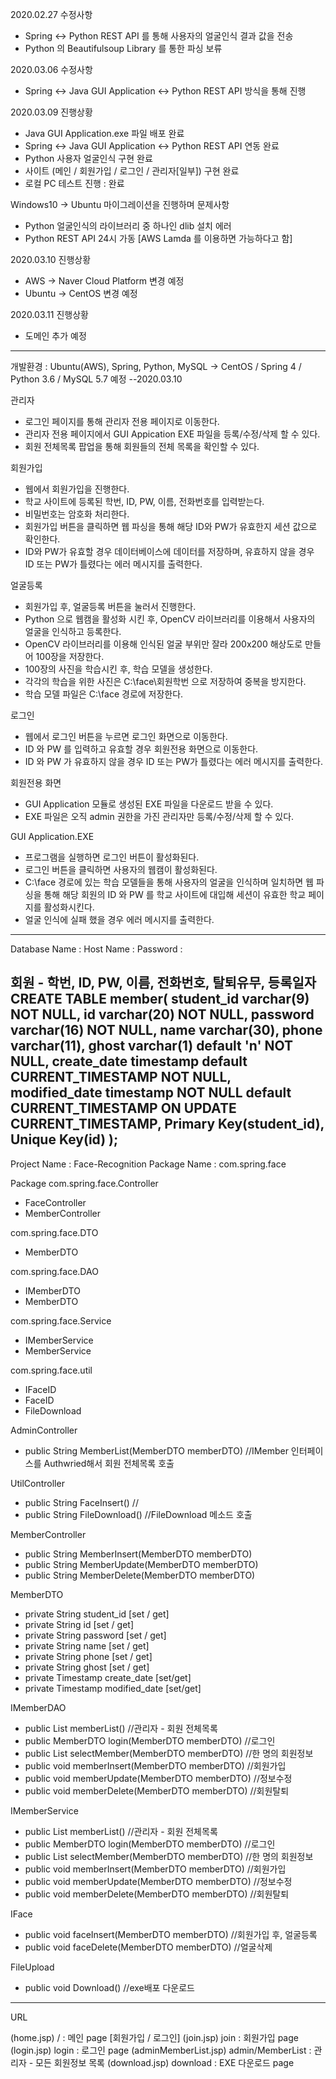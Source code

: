 2020.02.27 수정사항 
 - Spring <-> Python REST API 를 통해 사용자의 얼굴인식 결과 값을 전송
 - Python 의 Beautifulsoup Library 를 통한 파싱 보류 

2020.03.06 수정사항
 - Spring <-> Java GUI Application <-> Python REST API 방식을 통해 진행
 
2020.03.09 진행상황
 - Java GUI Application.exe 파일 배포 완료
 - Spring <-> Java GUI Application <-> Python REST API 연동 완료
 - Python 사용자 얼굴인식 구현 완료
 - 사이트 (메인 / 회원가입 / 로그인 / 관리자[일부]) 구현 완료
 - 로컬 PC 테스트 진행 : 완료

Windows10 -> Ubuntu 마이그레이션을 진행하며 문제사항 
 - Python 얼굴인식의 라이브러리 중 하나인 dlib 설치 에러
 - Python REST API 24시 가동 [AWS Lamda 를 이용하면 가능하다고 함]

2020.03.10 진행상황
 - AWS -> Naver Cloud Platform 변경 예정
 - Ubuntu -> CentOS 변경 예정
 
2020.03.11 진행상황
 - 도메인 추가 예정
----------------------------------------------------------------------
개발환경 : Ubuntu(AWS), Spring, Python, MySQL
-> CentOS / Spring 4 / Python 3.6 / MySQL 5.7 예정 --2020.03.10

관리자
 - 로그인 페이지를 통해 관리자 전용 페이지로 이동한다.
 - 관리자 전용 페이지에서 GUI Appication EXE 파일을 등록/수정/삭제 할 수 있다.
 - 회원 전체목록 팝업을 통해 회원들의 전체 목록을 확인할 수 있다.

회원가입
 - 웹에서 회원가입을 진행한다.
 - 학교 사이트에 등록된 학번, ID, PW, 이름, 전화번호를 입력받는다.
 - 비밀번호는 암호화 처리한다.
 - 회원가입 버튼을 클릭하면 웹 파싱을 통해 해당 ID와 PW가 유효한지 세션 값으로 확인한다.
 - ID와 PW가 유효할 경우 데이터베이스에 데이터를 저장하며, 유효하지 않을 경우
   ID 또는 PW가 틀렸다는 에러 메시지를 출력한다.

얼굴등록
 - 회원가입 후, 얼굴등록 버튼을 눌러서 진행한다.
 - Python 으로 웹캠을 활성화 시킨 후, OpenCV 라이브러리를 이용해서 사용자의 얼굴을 인식하고 등록한다.
 - OpenCV 라이브러리를 이용해 인식된 얼굴 부위만 잘라 200x200 해상도로 만들어 100장을 저장한다.
 - 100장의 사진을 학습시킨 후, 학습 모델을 생성한다.
 - 각각의 학습을 위한 사진은 C:\face\회원학번 으로 저장하여 중복을 방지한다.
 - 학습 모델 파일은 C:\face 경로에 저장한다.

로그인
 - 웹에서 로그인 버튼을 누르면 로그인 화면으로 이동한다.
 - ID 와 PW 를 입력하고 유효할 경우 회원전용 화면으로 이동한다.
 - ID 와 PW 가 유효하지 않을 경우 ID 또는 PW가 틀렸다는 에러 메시지를 출력한다.

회원전용 화면
 - GUI Application 모듈로 생성된 EXE 파일을 다운로드 받을 수 있다.
 - EXE 파일은 오직 admin 권한을 가진 관리자만 등록/수정/삭제 할 수 있다.

GUI Application.EXE
 - 프로그램을 실행하면 로그인 버튼이 활성화된다.
 - 로그인 버튼을 클릭하면 사용자의 웹캠이 활성화된다.
 - C:\face 경로에 있는 학습 모델들을 통해 사용자의 얼굴을 인식하며 일치하면 웹 파싱을 통해
   해당 회원의 ID 와 PW 를 학교 사이트에 대입해 세션이 유효한 학교 페이지를 활성화시킨다.
 - 얼굴 인식에 실패 했을 경우 에러 메시지를 출력한다.
------------------------------------------------------
Database Name : 
Host Name : 
Password : 

회원 - 학번, ID, PW, 이름, 전화번호, 탈퇴유무, 등록일자
CREATE TABLE member(
student_id varchar(9) NOT NULL,
id varchar(20) NOT NULL,
password varchar(16) NOT NULL,
name varchar(30),
phone varchar(11),
ghost varchar(1) default 'n' NOT NULL,
create_date timestamp default CURRENT_TIMESTAMP NOT NULL,
modified_date timestamp NOT NULL default CURRENT_TIMESTAMP ON UPDATE CURRENT_TIMESTAMP,
Primary Key(student_id),
Unique Key(id)
);
------------------------------------------------------
Project Name : Face-Recognition
Package Name : com.spring.face

Package
com.spring.face.Controller
- FaceController
- MemberController

com.spring.face.DTO
- MemberDTO

com.spring.face.DAO
- IMemberDTO
- MemberDTO

com.spring.face.Service
- IMemberService
- MemberService

com.spring.face.util
- IFaceID
- FaceID
- FileDownload

AdminController
- public String MemberList(MemberDTO memberDTO)            //IMember 인터페이스를 Authwried해서 회원 전체목록 호출

UtilController
- public String FaceInsert()                               //
- public String FileDownload()                             //FileDownload 메소드 호출

MemberController
- public String MemberInsert(MemberDTO memberDTO)
- public String MemberUpdate(MemberDTO memberDTO)
- public String MemberDelete(MemberDTO memberDTO)

MemberDTO
- private String student_id [set / get]
- private String id [set / get]
- private String password [set / get]
- private String name [set / get]
- private String phone [set / get]
- private String ghost [set / get]
- private Timestamp create_date [set/get]
- private Timestamp modified_date [set/get]

IMemberDAO
- public List<MemberDTO> memberList()                      //관리자 - 회원 전체목록
- public MemberDTO login(MemberDTO memberDTO)              //로그인
- public List<MemberDTO> selectMember(MemberDTO memberDTO) //한 명의 회원정보
- public void memberInsert(MemberDTO memberDTO)            //회원가입
- public void memberUpdate(MemberDTO memberDTO)            //정보수정
- public void memberDelete(MemberDTO memberDTO)            //회원탈퇴 

IMemberService
- public List<MemberDTO> memberList()                      //관리자 - 회원 전체목록
- public MemberDTO login(MemberDTO memberDTO)              //로그인
- public List<MemberDTO> selectMember(MemberDTO memberDTO) //한 명의 회원정보
- public void memberInsert(MemberDTO memberDTO)            //회원가입
- public void memberUpdate(MemberDTO memberDTO)            //정보수정
- public void memberDelete(MemberDTO memberDTO)            //회원탈퇴

IFace
- public void faceInsert(MemberDTO memberDTO)              //회원가입 후, 얼굴등록
- public void faceDelete(MemberDTO memberDTO)              //얼굴삭제

FileUpload
- public void Download()                                   //exe배포 다운로드

------------------------------------------------------
URL

(home.jsp) / : 메인 page [회원가입 / 로그인]
(join.jsp) join : 회원가입 page
(login.jsp) login : 로그인 page
(adminMemberList.jsp) admin/MemberList : 관리자 - 모든 회원정보 목록
(download.jsp) download : EXE 다운로드 page
